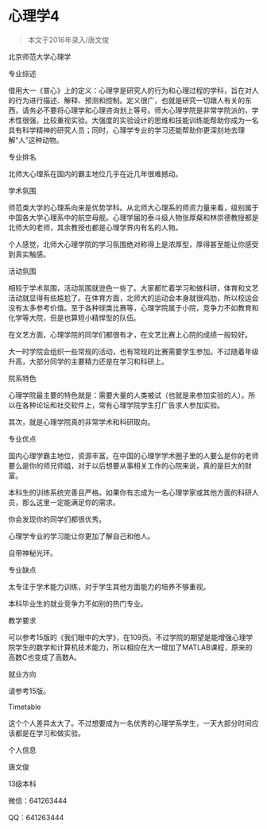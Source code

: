 
# 心理学4  

> 本文于2016年录入/唐文俊  

北京师范大学心理学

专业综述

借用大一《普心》上的定义：心理学是研究人的行为和心理过程的学科，旨在对人的行为进行描述、解释、预测和控制。定义很广，也就是研究一切跟人有关的东西，请务必不要将心理学和心理咨询划上等号。师大心理学院是非常学院派的，学术性很强，比较重视实验。大强度的实验设计的思维和技能训练能帮助你成为一名具有科学精神的研究人员；同时，心理学专业的学习还能帮助你更深刻地去理解“人”这种动物。

专业排名

北师大心理系在国内的霸主地位几乎在近几年很难撼动。



学术氛围

师范类大学的心理系向来是优势学科。从北师大心理系的师资力量来看，级别属于中国各大学心理系中的航空母舰。心理学届的泰斗级人物张厚粲和林崇德教授都是北师大的老师，其余教授也都是心理学界内有名的人物。

个人感觉，北师大心理学院的学习氛围绝对称得上是浓厚型，厚得甚至能让你感受到真实触感。

活动氛围



相较于学术氛围，活动氛围就逊色一些了。大家都忙着学习和做科研，体育和文艺活动就显得有些尴尬了。在体育方面，北师大的运动会本身就很鸡肋，所以校运会没有太多参考价值。至于各种球类比赛等，心理学院属于小院，竞争力不如教育和化学等大院，但是也算短小精悍型的队伍。

在文艺方面，心理学院的同学们都很有才，在文艺比赛上心院的成绩一般较好。

大一时学院会组织一些常规的活动，也有常规的比赛需要学生参加。不过随着年级升高，大部分同学的主要精力还是在学习和科研上。

院系特色

心理学院最主要的特色就是：需要大量的人类被试（也就是来参加实验的人）。所以在各种论坛和社交软件上，常有心理学院学生打广告求人参加实验。

其次，就是心理学院真的非常学术和科研取向。

专业优点

国内心理学霸主地位，资源丰富。在中国的心理学学术圈子里的人要么是你的老师要么是你的师兄师姐，对于以后想要从事相关工作的心院来说，真的是巨大的财富。



本科生的训练系统完善且严格。如果你有志成为一名心理学家或其他方面的科研人员，那么这里一定能满足你的需求。



你会发现你的同学们都很优秀。



心理学专业的学习能让你更加了解自己和他人。



自带神秘光环。

专业缺点

太专注于学术能力训练，对于学生其他方面能力的培养不够重视。

本科毕业生的就业竞争力不如别的热门专业。



教学要求

可以参考15版的《我们眼中的大学》，在109页。不过学院的期望是能增强心理学院学生的数学和计算机技术能力，所以相应在大一增加了MATLAB课程，原来的高数C也变成了高数A。

就业方向

请参考15版。

Timetable

这个个人差异太大了。不过想要成为一名优秀的心理学系学生，一天大部分时间应该都是在学习和做实验。

个人信息

唐文俊

13级本科

微信：641263444

QQ：641263444


